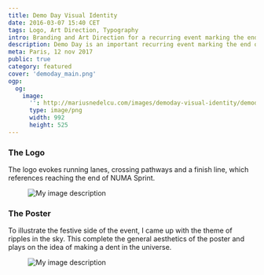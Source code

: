 ```yaml
---
title: Demo Day Visual Identity
date: 2016-03-07 15:40 CET
tags: Logo, Art Direction, Typography
intro: Branding and Art Direction for a recurring event marking the end of the startup acceleration season at NUMA
description: Demo Day is an important recurring event marking the end of the startup acceleration season at NUMA. It's attended by investors, press and entrepreneurs. A logo and a poster were designed for the promotion of the event.
meta: Paris, 12 nov 2017
public: true
category: featured
cover: 'demoday_main.png'
ogp:
  og:
    image:
      '': http://mariusnedelcu.com/images/demoday-visual-identity/demoday_main.png
      type: image/png
      width: 992
      height: 525
---
```


### The Logo
The logo evokes running lanes, crossing pathways and a finish line, which references reaching the end of NUMA Sprint.

<figure>
	<img src="/images/demoday-visual-identity/demoday_type.jpg" alt="My image description">
</figure>

### The Poster
To illustrate the festive side of the event, I came up with the theme of ripples in the sky. This complete the general aesthetics of the poster and plays on the idea of making a dent in the universe.

<figure class="one">
	<img src="/images/demoday-visual-identity/demoday_poster_large.jpg" alt="My image description">
</figure>
